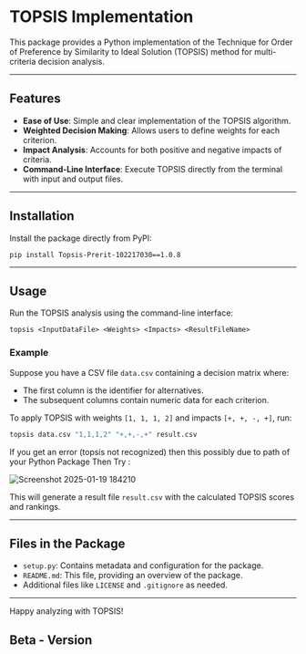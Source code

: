 # TOPSIS Implementation

This package provides a Python implementation of the Technique for Order of Preference by Similarity to Ideal Solution (TOPSIS) method for multi-criteria decision analysis.

---

## Features
- **Ease of Use**: Simple and clear implementation of the TOPSIS algorithm.
- **Weighted Decision Making**: Allows users to define weights for each criterion.
- **Impact Analysis**: Accounts for both positive and negative impacts of criteria.
- **Command-Line Interface**: Execute TOPSIS directly from the terminal with input and output files.

---

## Installation

Install the package directly from PyPI:

```In Shell:
pip install Topsis-Prerit-102217030==1.0.8
```

---

## Usage

Run the TOPSIS analysis using the command-line interface:

```Command Line:
topsis <InputDataFile> <Weights> <Impacts> <ResultFileName>
```

### Example

Suppose you have a CSV file `data.csv` containing a decision matrix where:

- The first column is the identifier for alternatives.
- The subsequent columns contain numeric data for each criterion.

To apply TOPSIS with weights `[1, 1, 1, 2]` and impacts `[+, +, -, +]`, run:

```bash
topsis data.csv "1,1,1,2" "+,+,-,+" result.csv
```
If you get an error (topsis not recognized) then this possibly due to path of your Python Package Then Try :

![Screenshot 2025-01-19 184210](https://github.com/user-attachments/assets/72fc156b-38e7-4b05-8eee-4b5f84e595d1)

This will generate a result file `result.csv` with the calculated TOPSIS scores and rankings.

---

## Files in the Package

- `setup.py`: Contains metadata and configuration for the package.
- `README.md`: This file, providing an overview of the package.
- Additional files like `LICENSE` and `.gitignore` as needed.

---

Happy analyzing with TOPSIS!
## Beta - Version
